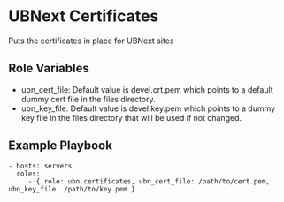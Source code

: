 # UBNext Certificates

Puts the certificates in place for UBNext sites

## Role Variables

- ubn_cert_file: Default value is devel.crt.pem which points to a default dummy cert file in the files directory.
- ubn_key_file: Default value is devel.key.pem which points to a dummy key file in the files directory that will be used if not changed.

## Example Playbook

    - hosts: servers
      roles:
         - { role: ubn.certificates, ubn_cert_file: /path/to/cert.pem, ubn_key_file: /path/to/key.pem }
